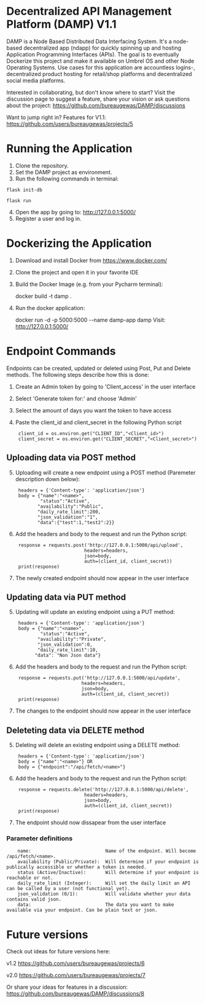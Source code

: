 # Decentralized API Management Platform (DAMP) V1.1

DAMP is a Node Based Distributed Data Interfacing System. It's a node-based decentralized app (ndapp) for quickly spinning up and hosting Application Programming Interfaces (APIs). The goal is to eventually Dockerize this project and make it available on Umbrel OS and other Node Operating Systems. Use cases for this application are accountless logins-, decentralized product hosting for retail/shop platforms and decentralized social media platforms. 

Interested in collaborating, but don't know where to start?
Visit the discussion page to suggest a feature, share your vision or ask questions about the project:
https://github.com/bureaugewas/DAMP/discussions

Want to jump right in? Features for V1.1:
https://github.com/users/bureaugewas/projects/5

# Running the Application
1. Clone the repository.
2. Set the DAMP project as environment.
3. Run the following commands in terminal:


```flask init-db```

```flask run```

4. Open the app by going to: http://127.0.0.1:5000/
5. Register a user and log in.

# Dockerizing the Application
1. Download and install Docker from https://www.docker.com/
2. Clone the project and open it in your favorite IDE
3. Build the Docker Image (e.g. from your Pycharm terminal):

    docker build -t damp .
    
4. Run the docker application:

    docker run -d -p 5000:5000 --name damp-app damp
Visit: http://127.0.0.1:5000/


# Endpoint Commands
Endpoints can be created, updated or deleted using Post, Put and Delete methods. The following steps describe how this is done:

1. Create an Admin token by going to 'Client_access' in the user interface
2. Select 'Generate token for:' and choose 'Admin'
3. Select the amount of days you want the token to have access
4. Paste the client_id and client_secret in the following Python script

        client_id = os.environ.get("CLIENT_ID","<Client_id>")
        client_secret = os.environ.get("CLIENT_SECRET","<Client_secret>")

## Uploading data via POST method
5. Uploading will create a new endpoint using a POST method (Paremeter description down below):

        headers = {'Content-type': 'application/json'}
        body = {"name":"<name>",
                "status":"Active",
               "availability":"Public",
               "daily_rate_limit":200,
               "json_validation":"1",
               "data":{"test":1,"test2":2}}

6. Add the headers and body to the request and run the Python script:

        response = requests.post('http://127.0.0.1:5000/api/upload',
                                headers=headers,
                                json=body,
                                auth=(client_id, client_secret))
        print(response)

7. The newly created endpoint should now appear in the user interface


## Updating data via PUT method
5. Updating will update an existing endpoint using a PUT method:

        headers = {'Content-type': 'application/json'}
        body = {"name":"<name>",
                "status":"Active",
               "availability":"Private",
               "json_validation":0,
               "daily_rate_limit":10,
              "data": "Non Json data"}

6. Add the headers and body to the request and run the Python script:

        response = requests.put('http://127.0.0.1:5000/api/update',
                               headers=headers,
                               json=body,
                               auth=(client_id, client_secret))
        print(response)

7. The changes to the endpoint should now appear in the user interface


## Deleteting data via DELETE method
5. Deleting will delete an existing endpoint using a DELETE method:

        headers = {'Content-type': 'application/json'}  
        body = {"name":"<name>"} OR  
        body = {"endpoint":"/api/fetch/<name>"}  

6. Add the headers and body to the request and run the Python script:

        response = requests.delete('http://127.0.0.1:5000/api/delete',
                                headers=headers,
                                json=body,
                                auth=(client_id, client_secret))
        print(response)

7. The endpoint should now dissapear from the user interface


### Parameter definitions
        name:                           Name of the endpoint. Will become /api/fetch/<name>.
        availability (Public/Private):  Will determine if your endpoint is publically accessible or whether a token is needed.
        status (Active/Inactive):       Will determine if your endpoint is reachable or not.
        daily_rate_limit (Integer):     Will set the daily limit an API can be called by a user (not functional yet).
        json_validation (0/1):          Will validate whether your data contains valid json.
        data:                           The data you want to make available via your endpoint. Can be plain text or json.



# Future versions
Check out ideas for future versions here:

v1.2
https://github.com/users/bureaugewas/projects/6

v2.0
https://github.com/users/bureaugewas/projects/7

Or share your ideas for features in a discussion:
https://github.com/bureaugewas/DAMP/discussions/8
